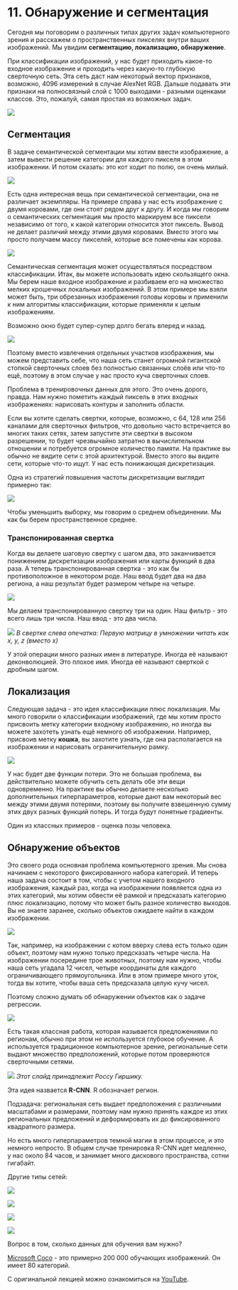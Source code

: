 # 11\. Обнаружение и сегментация

Сегодня мы поговорим о различных типах других задач компьютерного зрения и расскажем о пространственных пикселях внутри ваших изображений. Мы увидим **сегментацию, локализацию, обнаружение**.

При классификации изображений, у нас будет приходить какое-то входное изображение и проходить через какую-то глубокую сверточную сеть. Эта сеть даст нам некоторый вектор признаков, возможно, 4096 измерений в случае AlexNet RGB. Дальше подавать эти признаки на полносвязный слой с 1000 выходами - разными оценками классов. Это, пожалуй, самая простая из возможных задач.

![](https://raw.githubusercontent.com/AlexandrParkhomenko/ai/main/cs231n%20-%20Convolutional%20Neural%20Networks/ru/images/cs231n_2017_lecture11_page-0017.jpg)

## Сегментация

В задаче семантической сегментации мы хотим ввести изображение, а затем вывести решение категории для каждого пикселя в этом изображении. И потом сказать: это кот ходит по полю, он очень милый.

![](https://raw.githubusercontent.com/AlexandrParkhomenko/ai/main/cs231n%20-%20Convolutional%20Neural%20Networks/ru/images/cs231n_2017_lecture11_page-0019.jpg)

Есть одна интересная вещь при семантической сегментации, она не различает экземпляры. На примере справа у нас есть изображение с двумя коровами, где они стоят рядом друг к другу. И когда мы говорим о семантических сегментация мы просто маркируем все пиксели независимо от того, к какой категории относится этот пиксель. Вывод не делает различий между этими двумя коровами. Вместо этого мы просто получаем массу пикселей, которые все помечены как корова.

![](https://raw.githubusercontent.com/AlexandrParkhomenko/ai/main/cs231n%20-%20Convolutional%20Neural%20Networks/ru/images/cs231n_2017_lecture11_page-0021.jpg)

 Cемантическая сегментация может осуществляться посредством классификации. Итак, вы можете использовать идею скользящего окна. Мы берем наше входное изображение и разбиваем его на множество мелких крошечных локальных изображений. В этом примере мы взяли может быть, три обрезанных изображения головы коровы и применили к ним алгоритмы классификации, которые применяли к целым изображениям.

Возможно окно будет супер-супер долго бегать вперед и назад.

![](https://raw.githubusercontent.com/AlexandrParkhomenko/ai/main/cs231n%20-%20Convolutional%20Neural%20Networks/ru/images/cs231n_2017_lecture11_page-0023.jpg)

Поэтому вместо извлечения отдельных участков изображения, мы можем представить себе, что наша сеть станет огромной гигантской стопкой сверточных слоев без полностью связанных слоёв или что-то ещё, поэтому в этом случае у нас просто куча сверточных слоев.

Проблема в тренировочных данных для этого. Это очень дорого, правда. Нам нужно пометить каждый пиксель в этих входных изображениях: нарисовать контуры и заполнить области.

Если вы хотите сделать свертки, которые, возможно, с 64, 128 или 256 каналами для сверточных фильтров, что довольно часто встречается во многих таких сетях, затем запустите эти свертки в высоком разрешении, то будет чрезвычайно затратно в вычислительном отношении и потребуется огромное количество памяти. На практике вы обычно не видите сети с этой архитектурой. Вместо этого вы видите сети, которые что-то ищут. У нас есть понижающая дискретизация.

Одна из стратегий повышения частоты дискретизации выглядит примерно так:

![](https://raw.githubusercontent.com/AlexandrParkhomenko/ai/main/cs231n%20-%20Convolutional%20Neural%20Networks/ru/images/cs231n_2017_lecture11_page-0027.jpg)

Чтобы уменьшить выборку, мы говорим о среднем объединении. Мы как бы берем пространственное среднее.

### Транспонированная свертка

 Когда вы делаете шаговую свертку с шагом два, это заканчивается понижением дискретизации изображения или карты функций в два раза.
А теперь транспонированная свертка - это как бы противоположное в некотором роде. Наш ввод будет два на два региона, а наш результат будет размером четыре на четыре.

![](https://raw.githubusercontent.com/AlexandrParkhomenko/ai/main/cs231n%20-%20Convolutional%20Neural%20Networks/ru/images/cs231n_2017_lecture11_page-0039.jpg)

Мы делаем транспонированную свертку три на один. Наш фильтр - это всего лишь три числа. Наш ввод - это два числа.

![](https://raw.githubusercontent.com/AlexandrParkhomenko/ai/main/cs231n%20-%20Convolutional%20Neural%20Networks/ru/images/cs231n_2017_lecture11_page-0041.jpg)
_В свертке слева опечатка: Первую матрицу в умножении читать как x, y, z (вместо x)_ 

У этой операции много разных имен в литературе. Иногда её называют деконволюцией. Это плохое имя. Иногда её называют сверткой с дробным шагом.

## Локализация

Следующая задача - это идея классификации плюс локализация. Мы много говорили о классификации изображений, где мы хотим просто присвоить метку категории входному изображению, но иногда вы можете захотеть узнать ещё немного об изображении. Например, присвоив метку **кошка**, вы захотите узнать, где она располагается на изображении и нарисовать ограничительную рамку.

![](https://raw.githubusercontent.com/AlexandrParkhomenko/ai/main/cs231n%20-%20Convolutional%20Neural%20Networks/ru/images/cs231n_2017_lecture11_page-0049.jpg)

У нас будет две функции потери. Это не большая проблема, вы действительно можете обучить сеть делать обе эти вещи одновременно. На практике вы обычно делаете несколько дополнительных гиперпараметров, которые дают вам некоторый вес между этими двумя потерями, поэтому вы получите взвешенную сумму этих двух разных функций потерь. И тогда будут понятные градиенты.

Один из классных примеров - оценка позы человека.

## Обнаружение объектов

Это своего рода основная проблема компьютерного зрения. Мы снова начинаем с некоторого фиксированного набора категорий. И теперь наша задача состоит в том, чтобы с учетом нашего входного изображения, каждый раз, когда на изображении появляется одна из этих категорий, мы хотим обвести её рамкой и предсказать категорию плюс локализацию, потому что может быть разное количество выходов. Вы не знаете заранее, сколько объектов ожидаете найти в каждом изображении.

![](https://raw.githubusercontent.com/AlexandrParkhomenko/ai/main/cs231n%20-%20Convolutional%20Neural%20Networks/ru/images/cs231n_2017_lecture11_page-0055.jpg)

Так, например, на изображении с котом вверху слева есть только один объект, поэтому нам нужно только предсказать четыре числа. 
На изображении посередине трое животных, поэтому нам нужно, чтобы наша сеть угадала 12 чисел, четыре координаты для каждого ограничивающего прямоугольника. 
Или в этом примере много уток, тогда вы хотите, чтобы ваша сеть предсказала целую кучу чисел.

Поэтому сложно думать об обнаружении объектов как о задаче регрессии.

![](https://raw.githubusercontent.com/AlexandrParkhomenko/ai/main/cs231n%20-%20Convolutional%20Neural%20Networks/ru/images/cs231n_2017_lecture11_page-0062.jpg)

Есть такая классная работа, которая называется предложениями по регионам, обычно при этом не используется глубокое обучение. А используется  традиционное компьютерное зрение, региональные сети выдают множество предположений, которые потом проверяются сверточными сетями.

![](https://raw.githubusercontent.com/AlexandrParkhomenko/ai/main/cs231n%20-%20Convolutional%20Neural%20Networks/ru/images/cs231n_2017_lecture11_page-0068.jpg)
_Этот слайд принадлежит Россу Гиршику._

Эта идея назвается **R-CNN**. R обозначает регион.

Подзадача: региональная сеть выдает предположения с различными масштабами и размерами, поэтому нам нужно принять каждое из этих региональных предложений и деформировать их до фиксированного квадратного размера.

Но есть много гиперпараметров темной магии в этом процессе, и это немного непросто. В общем случае тренировка R-CNN идет медленно, у нас около 84 часов, и занимает много дискового пространства, сотни гигабайт.

Другие типы сетей:

![](https://raw.githubusercontent.com/AlexandrParkhomenko/ai/main/cs231n%20-%20Convolutional%20Neural%20Networks/ru/images/cs231n_2017_lecture11_page-0075.jpg)

![](https://raw.githubusercontent.com/AlexandrParkhomenko/ai/main/cs231n%20-%20Convolutional%20Neural%20Networks/ru/images/cs231n_2017_lecture11_page-0081.jpg)

![](https://raw.githubusercontent.com/AlexandrParkhomenko/ai/main/cs231n%20-%20Convolutional%20Neural%20Networks/ru/images/cs231n_2017_lecture11_page-0084.jpg)

![](https://raw.githubusercontent.com/AlexandrParkhomenko/ai/main/cs231n%20-%20Convolutional%20Neural%20Networks/ru/images/cs231n_2017_lecture11_page-0085.jpg)

Вопрос в том, сколько данных для обучения вам нужно?

[Microsoft Coco](https://cocodataset.org/) - это примерно 200 000 обучающих изображений. Он имеет 80 категорий.

С оригинальной лекцией можно ознакомиться на [YouTube](https://youtu.be/nDPWywWRIRo).
